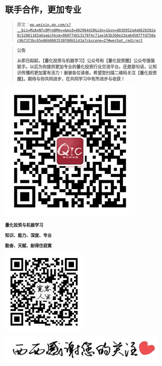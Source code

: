 # 联手合作，更加专业

> 原文：[`mp.weixin.qq.com/s?__biz=MzAxNTc0Mjg0Mg==&mid=402964420&idx=1&sn=d836952a4a662b502a0c52081183a6aa&chksm=060f7dd13178f4c71ae163b260e22ea64507ffd750ac9b73f3bc65e06b0083530f00b5143a7c&scene=27#wechat_redirect`](http://mp.weixin.qq.com/s?__biz=MzAxNTc0Mjg0Mg==&mid=402964420&idx=1&sn=d836952a4a662b502a0c52081183a6aa&chksm=060f7dd13178f4c71ae163b260e22ea64507ffd750ac9b73f3bc65e06b0083530f00b5143a7c&scene=27#wechat_redirect)

> **公告**
> 
> **从即日起起，【量化投资与机器学习】公众号和【量化投资圈】公众号强强联手。以后为你提供更加专业的量化投资行业交流平台。还是那句话，让知识传播的更加富有活力！谢谢各位读者。希望您扫描二维码关注【量化投资圈】。期待与你共同进步，在共同学习中有所进步与收获！**

![](img/d09f3f7d99bf8c9bafa962e0a882e5e6.png)

**量化投资与机器学习**

**知识、能力、深度、专业**

**勤奋、天赋、耐得住寂寞**

**![](img/21d6a4c04ac1ac9e7ad7201c0a43c0d5.png)** 

**![](img/30b137f18ab6e2d0ced170040aa68958.png)**